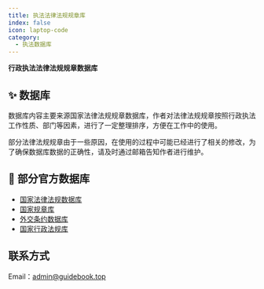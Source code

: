 ```yaml
---
title: 执法法律法规规章库
index: false
icon: laptop-code
category:
  - 执法数据库
---
```


**行政执法法律法规规章数据库**

## ✨ 数据库

数据库内容主要来源国家法律法规规章数据库，作者对法律法规规章按照行政执法工作性质、部门等因素，进行了一定整理排序，方便在工作中的使用。

部分法律法规规章由于一些原因，在使用的过程中可能已经进行了相关的修改，为了确保数据库数据的正确性，请及时通过邮箱告知作者进行维护。

## 🧱 部分官方数据库

- [国家法律法规数据库](https://flk.npc.gov.cn/)
- [国家规章库](https://www.gov.cn/zhengce/xxgk/gjgzk/index.htm)
- [外交条约数据库](http://treaty.mfa.gov.cn/web/index.jsp)
- [国家行政法规库](http://xzfg.moj.gov.cn/search2.html)

## 联系方式
Email：admin@guidebook.top

